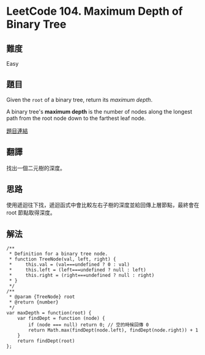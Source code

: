 # LeetCode 104. Maximum Depth of Binary Tree

## 難度

Easy

## 題目

Given the ```root``` of a binary tree, return its _maximum depth_.

A binary tree's **maximum depth** is the number of nodes along the longest path from the root node down to the farthest leaf node.

[題目連結](https://leetcode.com/problems/maximum-depth-of-binary-tree/)

## 翻譯

找出一個二元樹的深度。

## 思路

使用遞迴往下找，遞迴函式中會比較左右子樹的深度並給回傳上層節點，最終會在 root 節點取得深度。

## 解法

```
/**
 * Definition for a binary tree node.
 * function TreeNode(val, left, right) {
 *     this.val = (val===undefined ? 0 : val)
 *     this.left = (left===undefined ? null : left)
 *     this.right = (right===undefined ? null : right)
 * }
 */
/**
 * @param {TreeNode} root
 * @return {number}
 */
var maxDepth = function(root) {
    var findDept = function (node) {
        if (node === null) return 0; // 空的時候回傳 0 
        return Math.max(findDept(node.left), findDept(node.right)) + 1
    }
    return findDept(root)
};
```